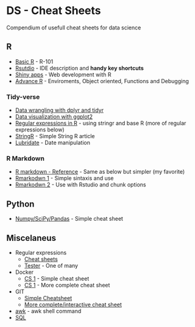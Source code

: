 # DS - Cheat Sheets

Compendium of usefull cheat sheets for data science

## R

+ [Basic R](https://www.rstudio.com/wp-content/uploads/2016/10/r-cheat-sheet-3.pdf) - R-101 
+ [Rsutdio](https://www.rstudio.com/wp-content/uploads/2016/01/rstudio-IDE-cheatsheet.pdf) - IDE description and **handy key shortcuts**
+ [Shiny apps](https://www.rstudio.com/wp-content/uploads/2016/01/shiny-cheatsheet.pdf) - Web development with R
+ [Advance R](https://www.rstudio.com/wp-content/uploads/2016/02/advancedR.pdf) - Enviroments, Object oriented, Functions and Debugging

### Tidy-verse

+ [Data wrangling with dplyr and tidyr](https://www.rstudio.com/wp-content/uploads/2015/02/data-wrangling-cheatsheet.pdf)
+ [Data visualization with ggplot2](https://www.rstudio.com/wp-content/uploads/2015/03/ggplot2-cheatsheet.pdf)
+ [Regular expressions in R](https://www.rstudio.com/wp-content/uploads/2016/09/RegExCheatsheet.pdf) - using stringr and base R (more of regular expressions below)
+ [StringR](https://journal.r-project.org/archive/2010-2/RJournal_2010-2_Wickham.pdf) - Simple String R article
+ [Lubridate](http://blog.yhat.com/static/pdf/R_date_cheat_sheet.pdf) - Date manipulation

### R Markdown

+ [R markdown - Reference](https://www.rstudio.com/wp-content/uploads/2015/03/rmarkdown-reference.pdf) - Same as below but simpler (my favorite)
+ [Rmarkodwn 1](https://www.rstudio.com/wp-content/uploads/2015/02/rmarkdown-cheatsheet.pdf) - Simple sintaxis and use
+ [Rmarkodwn 2](https://www.rstudio.com/wp-content/uploads/2016/03/rmarkdown-cheatsheet-2.0.pdf) - Use with Rstudio and chunk options

## Python

+ [Numpy/SciPy/Pandas](https://s3.amazonaws.com/quandl-static-content/Documents/Quandl+-+Pandas,+SciPy,+NumPy+Cheat+Sheet.pdf) - Simple cheat sheet

## Miscelaneus
+ Regular expressions
  * [Cheat sheets](https://www.cheatography.com/davechild/cheat-sheets/regular-expressions/pdf/)
  * [Tester](http://regexr.com/) - One of many
+ Docker
  * [CS 1](https://reinvent.awsevents.com/_media/docs/sponsors/gold/Docker-Inc_Commands-Cheat-Sheet.pdf) - Simple cheat sheet
  * [CS 1](https://www.cheatography.com/aabs/cheat-sheets/docker-and-friends/pdf_bw/) - More complete cheat sheet
+ GIT
  * [Simple Cheatsheet](https://services.github.com/kit/downloads/github-git-cheat-sheet.pdf)
  * [More complete/interactive cheat sheet](http://ndpsoftware.com/git-cheatsheet.html)
+ [awk](http://www.cheat-sheets.org/saved-copy/awk_quickref.pdf) - awk shell command
+ [SQL](http://www.cheat-sheets.org/sites/sql.su/)

